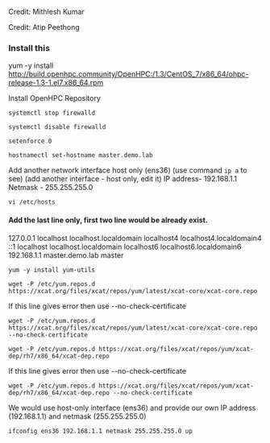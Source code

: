 Credit: Mithlesh Kumar

Credit: Atip Peethong

### Install this

yum -y install http://build.openhpc.community/OpenHPC:/1.3/CentOS_7/x86_64/ohpc-release-1.3-1.el7.x86_64.rpm

Install OpenHPC Repository
```
systemctl stop firewalld
```
```
systemctl disable firewalld
```
```
setenforce 0
```
```
hostnamectl set-hostname master.demo.lab
```
Add another network interface host only (ens36) (use command ```ip a``` to see) (add another interface  - host only, edit it)
IP address- 192.168.1.1  Netmask - 255.255.255.0
```
vi /etc/hosts
```
#### Add the last line only, first two line would be already exist.
127.0.0.1   localhost localhost.localdomain localhost4 localhost4.localdomain4<br>
::1         localhost localhost.localdomain localhost6 localhost6.localdomain6<br>
192.168.1.1  master.demo.lab  master
```
yum -y install yum-utils
```
```
wget -P /etc/yum.repos.d https://xcat.org/files/xcat/repos/yum/latest/xcat-core/xcat-core.repo
```
If this line gives error then use --no-check-certificate
```
wget -P /etc/yum.repos.d https://xcat.org/files/xcat/repos/yum/latest/xcat-core/xcat-core.repo --no-check-certificate
```
```
wget -P /etc/yum.repos.d https://xcat.org/files/xcat/repos/yum/xcat-dep/rh7/x86_64/xcat-dep.repo
```
If this line gives error then use --no-check-certificate
```
wget -P /etc/yum.repos.d https://xcat.org/files/xcat/repos/yum/xcat-dep/rh7/x86_64/xcat-dep.repo --no-check-certificate
```
We would use host-only interface (ens36) and provide our own IP address (192.168.1.1) and netmask (255.255.255.0) 
```
ifconfig ens36 192.168.1.1 netmask 255.255.255.0 up
```
